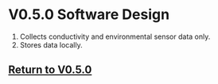 # V0.5.0 Software Design
1. Collects conductivity and environmental sensor data only.
2. Stores data locally.
## [Return to V0.5.0](https://github.com/ARTS-Laboratory/Smart-Penetrometer-with-Edge-Computing-and-Intelligent-Embedded-Systems/blob/main/V0/V0.5/V0.5.0)
